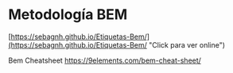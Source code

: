 # Metodología BEM

[https://sebagnh.github.io/Etiquetas-Bem/](https://sebagnh.github.io/Etiquetas-Bem/ "Click para ver online")

Bem Cheatsheet
https://9elements.com/bem-cheat-sheet/




























